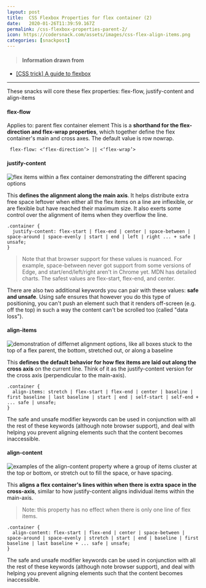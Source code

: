 ```yaml
---
layout: post
title:  CSS Flexbox Properties for flex container (2)
date:   2020-01-26T11:39:59.167Z
permalink: /css-flexbox-properties-parent-2/
icon: https://codersnack.com/assets/images/css-flex-align-items.png
categories: [snackpost]
---
```


> #### Information drawn from

- [[CSS trick] A guide to flexbox](https://css-tricks.com/snippets/css/a-guide-to-flexbox/)

-------------

These snacks will core these flex properties: flex-flow, justify-content and align-items

#### flex-flow
Applies to: parent flex container element
This is a **shorthand for the flex-direction and flex-wrap properties**, which together define the flex container's main and cross axes. The default value is row nowrap.

``` 
 flex-flow: <‘flex-direction’> || <‘flex-wrap’>
``` 

#### justify-content
![flex items within a flex container demonstrating the different spacing options
](https://codersnack.com/assets/images/css-justify-content.png)

This **defines the alignment along the main axis**. It helps distribute extra free space leftover when either all the flex items on a line are inflexible, or are flexible but have reached their maximum size. It also exerts some control over the alignment of items when they overflow the line.

``` 
.container {
  justify-content: flex-start | flex-end | center | space-between | space-around | space-evenly | start | end | left | right ... + safe | unsafe;
}
``` 

> Note that that browser support for these values is nuanced. For example, space-between never got support from some versions of Edge, and start/end/left/right aren't in Chrome yet. MDN has detailed charts. The safest values are flex-start, flex-end, and center.

There are also two additional keywords you can pair with these values: **safe and unsafe**. Using safe ensures that however you do this type of positioning, you can't push an element such that it renders off-screen (e.g. off the top) in such a way the content can't be scrolled too (called "data loss").

#### align-items
![demonstration of differnet alignment options, like all boxes stuck to the top of a flex parent, the bottom, stretched out, or along a baseline
](https://codersnack.com/assets/images/css-flex-align-items.png)

This **defines the default behavior for how flex items are laid out along the cross axis** on the current line. Think of it as the justify-content version for the cross axis (perpendicular to the main-axis).

``` 
.container {
  align-items: stretch | flex-start | flex-end | center | baseline | first baseline | last baseline | start | end | self-start | self-end + ... safe | unsafe;
}
```  

The safe and unsafe modifier keywords can be used in conjunction with all the rest of these keywords (although note browser support), and deal with helping you prevent aligning elements such that the content becomes inaccessible.

#### align-content
![examples of the align-content property where a group of items cluster at the top or bottom, or stretch out to fill the space, or have spacing.
](https://codersnack.com/assets/images/css-align-content.png)

This **aligns a flex container's lines within when there is extra space in the cross-axis**, similar to how justify-content aligns individual items within the main-axis.

> Note: this property has no effect when there is only one line of flex items.

``` 
.container {
  align-content: flex-start | flex-end | center | space-between | space-around | space-evenly | stretch | start | end | baseline | first baseline | last baseline + ... safe | unsafe;
}
``` 

The safe and unsafe modifier keywords can be used in conjunction with all the rest of these keywords (although note browser support), and deal with helping you prevent aligning elements such that the content becomes inaccessible.